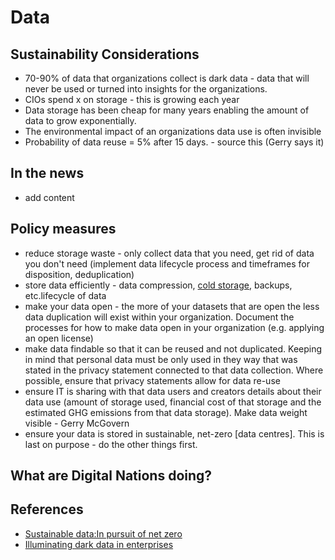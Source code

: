 # Data
## Sustainability Considerations
- 70-90% of data that organizations collect is dark data - data that will never be used or turned into insights for the organizations.
- CIOs spend x on storage - this is growing each year
- Data storage has been cheap for many years enabling the amount of data to grow exponentially.
- The environmental impact of an organizations data use is often invisible 
-	Probability of data reuse = 5% after 15 days. - source this (Gerry says it)

## In the news
- add content

## Policy measures
- reduce storage waste - only collect data that you need, get rid of data you don't need (implement data lifecycle process and timeframes for disposition, deduplication)
- store data efficiently - data compression, [cold storage](https://en.wikipedia.org/wiki/Cold_data), backups, etc.lifecycle of data
- make your data open - the more of your datasets that are open the less data duplication will exist within your organization. Document the processes for how to make data open in your organization (e.g. applying an open license) 
- make data findable so that it can be reused and not duplicated. Keeping in mind that personal data must be only used in they way that was stated in the privacy statement connected to that data collection. Where possible, ensure that privacy statements allow for data re-use
- ensure IT is sharing with that data users and creators details about their data use (amount of storage used, financial cost of that storage and the estimated GHG emissions from that data storage). Make data weight visible - Gerry McGovern
- ensure your data is stored in sustainable, net-zero [data centres]. This is last on purpose - do the other things first.

## What are Digital Nations doing?

## References
- [Sustainable data:In pursuit of net zero](https://sustainabledata.economist.com/)
- [Illuminating dark data in enterprises](https://www.forbes.com/sites/forbestechcouncil/2020/09/25/illuminating-dark-data-in-enterprises/?sh=6f29741bc36a)
